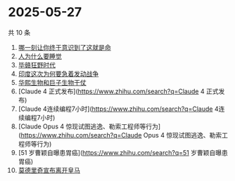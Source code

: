 # 2025-05-27

共 10 条

<!-- BEGIN -->
<!-- 最后更新时间 Tue May 27 2025 05:15:14 GMT+0800 (China Standard Time) -->

1. [哪一刻让你终于意识到了这就是命](https://www.zhihu.com/search?q=哪一刻让你终于意识到了这就是命)
1. [人为什么要睡觉](https://www.zhihu.com/search?q=人为什么要睡觉)
1. [毕赣狂野时代](https://www.zhihu.com/search?q=毕赣狂野时代)
1. [印度这次为何要急着发动战争](https://www.zhihu.com/search?q=印度这次为何要急着发动战争)
1. [华熙生物和巨子生物干仗](https://www.zhihu.com/search?q=华熙生物和巨子生物干仗)
1. [Claude 4 正式发布](https://www.zhihu.com/search?q=Claude 4 正式发布)
1. [Claude 4连续编程7小时](https://www.zhihu.com/search?q=Claude 4连续编程7小时)
1. [Claude Opus 4
   惊现试图逃逸、勒索工程师等行为](https://www.zhihu.com/search?q=Claude Opus 4
   惊现试图逃逸、勒索工程师等行为)
1. [51 岁曹颖自曝患胃癌](https://www.zhihu.com/search?q=51 岁曹颖自曝患胃癌)
1. [莫德里奇宣布离开皇马](https://www.zhihu.com/search?q=莫德里奇宣布离开皇马)

<!-- END -->
